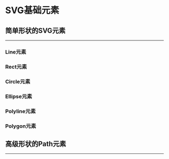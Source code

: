 # SVG基础元素



## 简单形状的SVG元素

---

### Line元素

### Rect元素

### Circle元素

### Ellipse元素

### Polyline元素

### Polygon元素

## 高级形状的Path元素

---



